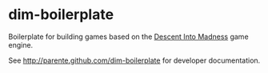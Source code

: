 dim-boilerplate
===============

Boilerplate for building games based on the [Descent Into Madness](http://github.com/parente/dim-game) game engine.

See http://parente.github.com/dim-boilerplate for developer documentation.